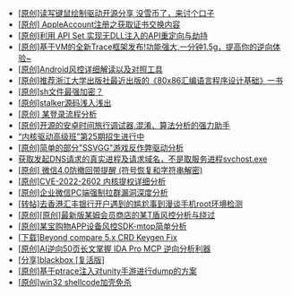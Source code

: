 + [[原创]读写键鼠绘制驱动开源分享 没雪币了，来讨个口子](https://bbs.kanxue.com/thread-286756.htm)
+ [[原创] AppleAccount注册之获取证书交换内容](https://bbs.kanxue.com/thread-285944.htm)
+ [[原创]利用 API Set 实现无DLL注入的API重定向与劫持](https://bbs.kanxue.com/thread-286823.htm)
+ [[原创]基于VM的全新Trace框架发布!功能强大,一分钟1.5g，提高你的逆向体验~](https://bbs.kanxue.com/thread-285471.htm)
+ [[原创]Android风控详细解读以及对照工具](https://bbs.kanxue.com/thread-286120.htm)
+ [[原创]推荐浙江大学出版社最近出版的《80x86汇编语言程序设计基础》一书](https://bbs.kanxue.com/thread-286774.htm)
+ [[原创]sh文件最强加密？](https://bbs.kanxue.com/thread-286144.htm)
+ [[原创]stalker源码浅入浅出](https://bbs.kanxue.com/thread-286837.htm)
+ [[原创] 某登录流程分析](https://bbs.kanxue.com/thread-286592.htm)
+ [[原创]开源的安卓时间旅行调试器,混淆、算法分析的强力助手](https://bbs.kanxue.com/thread-286457.htm)
+ [“内核驱动高级班”第25期招生进行中](https://bbs.kanxue.com/thread-280081.htm)
+ [[原创]简单的部分"SSVGG"游戏反作弊驱动分析](https://bbs.kanxue.com/thread-286409.htm)
+ [获取发起DNS请求的真实进程及请求域名，不是取服务进程svchost.exe](https://bbs.kanxue.com/thread-286593.htm)
+ [[原创] 微信4.0防撤回带提醒 (符号恢复和字符串解密)](https://bbs.kanxue.com/thread-286611.htm)
+ [[原创]CVE-2022-2602 内核提权详细分析](https://bbs.kanxue.com/thread-285909.htm)
+ [[原创]企业微信PC端强制拉群漏洞深度分析](https://bbs.kanxue.com/thread-286616.htm)
+ [[转帖]去香港汇丰银行开户遇到的尴尬事到漫谈手机root环境检测](https://bbs.kanxue.com/thread-285754.htm)
+ [[原创][原创]最新版某姆会员商店的某T盾风控分析与绕过](https://bbs.kanxue.com/thread-286243.htm)
+ [[原创]某宝购物APP设备风控SDK-mtop简单分析](https://bbs.kanxue.com/thread-284241.htm)
+ [[下载]Beyond compare 5.x CRD Keygen Fix](https://bbs.kanxue.com/thread-285468.htm)
+ [[原创]AI逆向50页长文掌握 IDA Pro MCP 逆向分析利器](https://bbs.kanxue.com/thread-286813.htm)
+ [[分享]blackbox [复活版]](https://bbs.kanxue.com/thread-286308.htm)
+ [[原创]基于ptrace注入对unity手游进行dump的方案](https://bbs.kanxue.com/thread-286222.htm)
+ [[原创]win32 shellcode加壳免杀](https://bbs.kanxue.com/thread-286849.htm)
